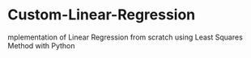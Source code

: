 # Custom-Linear-Regression
mplementation of Linear Regression from scratch using Least Squares Method with Python

